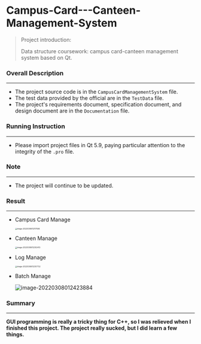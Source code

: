 # Campus-Card---Canteen-Management-System

> Project introduction:
>
> Data structure coursework: campus card-canteen management system based on Qt.



### Overall Description

***

* The project source code is in the `CampusCardManagementSystem` file.
* The test data provided by the official are in the `TestData` file.
* The project's requirements document, specification document, and design document are in the `Documentation` file.



### Running Instruction

***

* Please import project files in Qt 5.9, paying particular attention to the integrity of the `.pro` file.



### Note

***

* The project will continue to be updated.



### Result

***

* Campus Card Manage

  <img src="C:\Users\XiZhongKuiYue\AppData\Roaming\Typora\typora-user-images\image-20220308012117586.png" alt="image-20220308012117586" style="zoom:33%;" />

* Canteen Manage

  <img src="C:\Users\XiZhongKuiYue\AppData\Roaming\Typora\typora-user-images\image-20220308012302413.png" alt="image-20220308012302413" style="zoom:33%;" />

* Log Manage

  <img src="C:\Users\XiZhongKuiYue\AppData\Roaming\Typora\typora-user-images\image-20220308012357732.png" alt="image-20220308012357732" style="zoom:33%;" />

* Batch Manage

  ![image-20220308012423884](C:\Users\XiZhongKuiYue\AppData\Roaming\Typora\typora-user-images\image-20220308012423884.png)



### Summary

***

**GUI programming is really a tricky thing for C++, so I was relieved when I finished this project. The project really sucked, but I did learn a few things.**
